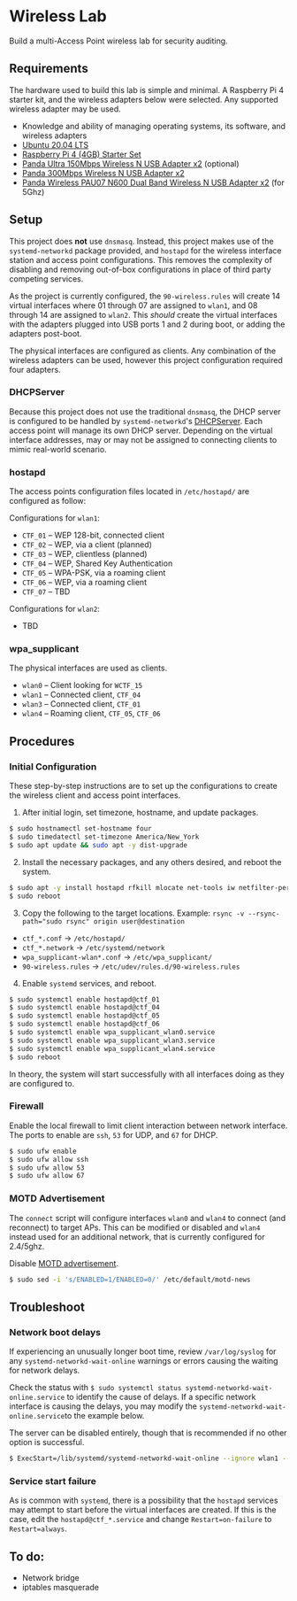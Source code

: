 # Wireless Lab
Build a multi-Access Point wireless lab for security auditing.

## Requirements
The hardware used to build this lab is simple and minimal. A Raspberry Pi 4 starter kit, and the wireless adapters below were selected. Any supported wireless adapter may be used.

  * Knowledge and ability of managing operating systems, its software, and wireless adapters
  * [Ubuntu 20.04 LTS](https://ubuntu.com/download/raspberry-pi)
  * [Raspberry Pi 4 (4GB) Starter Set](https://smile.amazon.com/gp/product/B0854QL9L2)
  * [Panda Ultra 150Mbps Wireless N USB Adapter x2](https://smile.amazon.com/gp/product/B00762YNMG) (optional)
  * [Panda 300Mbps Wireless N USB Adapter x2](https://smile.amazon.com/gp/product/B00EQT0YK2)
  * [Panda Wireless PAU07 N600 Dual Band Wireless N USB Adapter x2](https://smile.amazon.com/gp/product/B00U2SIS0O) (for 5Ghz)

## Setup
This project does **not** use `dnsmasq`. Instead, this project makes use of the `systemd-networkd` package provided, and `hostapd` for the wireless interface station and access point configurations. This removes the complexity of disabling and removing out-of-box configurations in place of third party competing services.

As the project is currently configured, the `90-wireless.rules` will create 14 virtual interfaces where 01 through 07 are assigned to `wlan1`, and 08 through 14 are assigned to `wlan2`. This _should_ create the virtual interfaces with the adapters plugged into USB ports 1 and 2 during boot, or adding the adapters post-boot.

The physical interfaces are configured as clients. Any combination of the wireless adapters can be used, however this project configuration required four adapters.

### DHCPServer
Because this project does not use the traditional `dnsmasq`, the DHCP server is configured to be handled by `systemd-networkd`'s [DHCPServer](https://wiki.archlinux.org/index.php/Systemd-networkd#[DHCPServer]). Each access point will manage its own DHCP server. Depending on the virtual interface addresses, may or may not be assigned to connecting clients to mimic real-world scenario.

### hostapd
The access points configuration files located in `/etc/hostapd/` are configured as follow:

Configurations for `wlan1`:
 * `CTF_01` &ndash; WEP 128-bit, connected client
 * `CTF_02` &ndash; WEP, via a client (planned)
 * `CTF_03` &ndash; WEP, clientless (planned)
 * `CTF_04` &ndash; WEP, Shared Key Authentication
 * `CTF_05` &ndash; WPA-PSK, via a roaming client
 * `CTF_06` &ndash; WEP, via a roaming client
 * `CTF_07` &ndash; TBD

Configurations for `wlan2`:
 * TBD

### wpa_supplicant
The physical interfaces are used as clients.

 * `wlan0` &ndash; Client looking for `WCTF_15`
 * `wlan1` &ndash; Connected client, `CTF_04`
 * `wlan3` &ndash; Connected client, `CTF_01`
 * `wlan4` &ndash; Roaming client, `CTF_05`, `CTF_06`

## Procedures
### Initial Configuration
These step-by-step instructions are to set up the configurations to create the wireless client and access point interfaces.

1. After initial login, set timezone, hostname, and update packages.
```bash
$ sudo hostnamectl set-hostname four
$ sudo timedatectl set-timezone America/New_York
$ sudo apt update && sudo apt -y dist-upgrade
```

2. Install the necessary packages, and any others desired, and reboot the system.
```bash
$ sudo apt -y install hostapd rfkill mlocate net-tools iw netfilter-persistent iptables-persistent
$ sudo reboot
```

3. Copy the following to the target locations. Example: `rsync -v --rsync-path="sudo rsync" origin user@destination`

* `ctf_*.conf` &rarr; `/etc/hostapd/`
* `ctf_*.network` &rarr; `/etc/systemd/network`
* `wpa_supplicant-wlan*.conf` &rarr; `/etc/wpa_supplicant/`
* `90-wireless.rules` &rarr; `/etc/udev/rules.d/90-wireless.rules`

4. Enable `systemd` services, and reboot.
```bash
$ sudo systemctl enable hostapd@ctf_01
$ sudo systemctl enable hostapd@ctf_04
$ sudo systemctl enable hostapd@ctf_05
$ sudo systemctl enable hostapd@ctf_06
$ sudo systemctl enable wpa_supplicant_wlan0.service
$ sudo systemctl enable wpa_supplicant_wlan3.service
$ sudo systemctl enable wpa_supplicant_wlan4.service
$ sudo reboot
```

In theory, the system will start successfully with all interfaces doing as they are configured to.

### Firewall
Enable the local firewall to limit client interaction between network interface. The ports to enable are `ssh`, `53` for UDP, and `67` for DHCP.

```bash
$ sudo ufw enable
$ sudo ufw allow ssh
$ sudo ufw allow 53
$ sudo ufw allow 67
```

### MOTD Advertisement
The `connect` script will configure interfaces `wlan0` and `wlan4` to connect (and reconnect) to target APs. This can be modified or disabled and `wlan4` instead used for an additional network, that is currently configured for 2.4/5ghz.

Disable [MOTD advertisement](https://bugs.launchpad.net/ubuntu/+source/base-files/+bug/1701068).
```bash
$ sudo sed -i 's/ENABLED=1/ENABLED=0/' /etc/default/motd-news
```

## Troubleshoot
### Network boot delays
If experiencing an unusually longer boot time, review `/var/log/syslog` for any `systemd-networkd-wait-online` warnings or errors causing the waiting for network delays.

Check the status with `$ sudo systemctl status systemd-networkd-wait-online.service` to identify the cause of delays. If a specific network interface is causing the delays, you may modify the `systemd-networkd-wait-online.service`to the example below.

The server can be disabled entirely, though that is recommended if no other option is successful.

```bash
$ ExecStart=/lib/systemd/systemd-networkd-wait-online --ignore wlan1 --ignore wlan2
```
### Service start failure
As is common with `systemd`, there is a possibility that the `hostapd` services may attempt to start before the virtual interfaces are created. If this is the case, edit the `hostapd@ctf_*.service` and change `Restart=on-failure` to `Restart=always`.

## To do:
  * Network bridge
  * iptables masquerade

